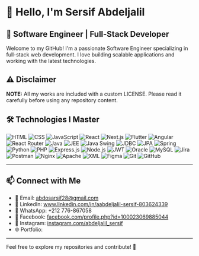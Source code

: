 # 👋 Hello, I'm Sersif Abdeljalil

## 🚀 Software Engineer | Full-Stack Developer

Welcome to my GitHub! I'm a passionate Software Engineer specializing in full-stack web development. I love building scalable applications and working with the latest technologies.
## ⚠️ Disclaimer
**NOTE:** All my works are included with a custom LICENSE. Please read it carefully before using any repository content.
## 🛠️ Technologies I Master
![HTML](https://img.shields.io/badge/HTML5-E34F26?style=for-the-badge&logo=html5&logoColor=white) 
![CSS](https://img.shields.io/badge/CSS3-1572B6?style=for-the-badge&logo=css3&logoColor=white) 
![JavaScript](https://img.shields.io/badge/JavaScript-F7DF1E?style=for-the-badge&logo=javascript&logoColor=black) 
![React](https://img.shields.io/badge/React-61DAFB?style=for-the-badge&logo=react&logoColor=black) 
![Next.js](https://img.shields.io/badge/Next.js-000000?style=for-the-badge&logo=next.js&logoColor=white) 
![Flutter](https://img.shields.io/badge/Flutter-02569B?style=for-the-badge&logo=flutter&logoColor=white) 
![Angular](https://img.shields.io/badge/Angular-DD0031?style=for-the-badge&logo=angular&logoColor=white)
![React Router](https://img.shields.io/badge/React%20Router-CA4245?style=for-the-badge&logo=react-router&logoColor=white) 
![Java](https://img.shields.io/badge/Java-007396?style=for-the-badge&logo=java&logoColor=white) 
![JEE](https://img.shields.io/badge/JEE-007396?style=for-the-badge&logo=java&logoColor=white)
![Java Swing](https://img.shields.io/badge/Java%20Swing-007396?style=for-the-badge&logo=java&logoColor=white)
![JDBC](https://img.shields.io/badge/JDBC-007396?style=for-the-badge&logo=java&logoColor=white)
![JPA](https://img.shields.io/badge/JPA-007396?style=for-the-badge&logo=java&logoColor=white)
![Spring](https://img.shields.io/badge/Spring-6DB33F?style=for-the-badge&logo=spring&logoColor=white)
![Python](https://img.shields.io/badge/Python-3776AB?style=for-the-badge&logo=python&logoColor=white) 
![PHP](https://img.shields.io/badge/PHP-777BB4?style=for-the-badge&logo=php&logoColor=white) 
![Express.js](https://img.shields.io/badge/Express.js-000000?style=for-the-badge&logo=express&logoColor=white) 
![Node.js](https://img.shields.io/badge/Node.js-339933?style=for-the-badge&logo=node.js&logoColor=white) 
![JWT](https://img.shields.io/badge/JWT-000000?style=for-the-badge&logo=json-web-tokens&logoColor=white)
![Oracle](https://img.shields.io/badge/Oracle-F80000?style=for-the-badge&logo=oracle&logoColor=white) 
![MySQL](https://img.shields.io/badge/MySQL-4479A1?style=for-the-badge&logo=mysql&logoColor=white)
![Jira](https://img.shields.io/badge/Jira-0052CC?style=for-the-badge&logo=jira&logoColor=white) 
![Postman](https://img.shields.io/badge/Postman-FF6C37?style=for-the-badge&logo=postman&logoColor=white) 
![Nginx](https://img.shields.io/badge/Nginx-009639?style=for-the-badge&logo=nginx&logoColor=white) 
![Apache](https://img.shields.io/badge/Apache-D22128?style=for-the-badge&logo=apache&logoColor=white) 
![XML](https://img.shields.io/badge/XML-FF6600?style=for-the-badge&logo=xml&logoColor=white) 
![Figma](https://img.shields.io/badge/Figma-F24E1E?style=for-the-badge&logo=figma&logoColor=white) 
![Git](https://img.shields.io/badge/Git-F05032?style=for-the-badge&logo=git&logoColor=white) 
![GitHub](https://img.shields.io/badge/GitHub-181717?style=for-the-badge&logo=github&logoColor=white)

---

## 📫 Connect with Me
- 📧 Email: abdosarsif28@gmail.com
- 🔗 LinkedIn: www.linkedin.com/in/aabdeljalil-sersif-803624339
- 📱 WhatsApp: +212 776-867058
- 📘 Facebook: [facebook.com/profile.php?id=100023069885044](https://www.facebook.com/profile.php?id=100023069885044)
- 📸 Instagram: [instagram.com/abdeljalil_sersif](https://www.instagram.com/abdeljalil_sersif?igsh=MWRsemd6ejFlNDQxNg==)
- 🌐 Portfolio:
---
Feel free to explore my repositories and contribute! 🚀
